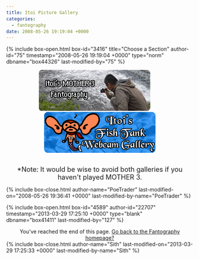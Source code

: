 ```yaml
---
title: Itoi Picture Gallery
categories:
  - fantography
date: 2008-05-26 19:19:04 +0000
---
```

{% include box-open.html box-id="3416" title="Choose a Section" author-id="75" timestamp="2008-05-26 19:19:04 +0000" type="norm" dbname="box44326" last-modified-by="75" %}
<center>

<a href="/fantography/itoifantography/"><img src="/fantography/itoifantography/banner.png" border="0" /></a>&nbsp;&nbsp;&nbsp;&nbsp;&nbsp;&nbsp;&nbsp;
<a href="/fantography/fishcam/"><img src="/fantography/fishcam/itoicamgal.png" border="0" /></a><br /><br />

<font size="+1">*Note: It would be wise to avoid both galleries if you haven't played MOTHER 3.</font>

</center>
{% include box-close.html author-name="PoeTrader" last-modified-on="2008-05-26 19:36:41 +0000" last-modified-by-name="PoeTrader" %}

{% include box-open.html box-id="4589" author-id="22707" timestamp="2013-03-29 17:25:10 +0000" type="blank" dbname="box41411" last-modified-by="127" %}
<center>You've reached the end of this page. <a href="http://starmen.net/fantography/index.php">Go back to the Fantography homepage?</a></center>
{% include box-close.html author-name="Sith" last-modified-on="2013-03-29 17:25:33 +0000" last-modified-by-name="Sith" %}
